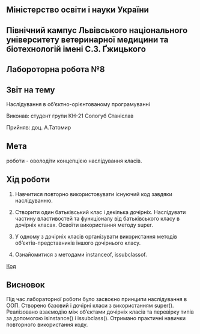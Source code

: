 ## Міністерство освіти і науки України

## Північний кампус Львівського національного університету ветеринарної медицини та біотехнологій імені С.З. Ґжицького

## Лабороторна робота №8

## Звіт на тему
Наслідування в об’єктно-орієнтованому програмуванні

Виконав: студент групи КН-21 Сологуб Станіслав

Прийняв: доц. А.Татомир

## Мета
роботи - оволодіти концепцією наслідування класів.

## Хід роботи
1. Навчитися повторно використовувати існуючий код завдяки наслідуванню.

2. Створити один батьківський клас і декілька дочірніх. Наслідувати частину властивостей та функціоналу від батьківського класу в дочірніх класах. Освоїти використання методу super.

3. У одному з дочірніх класів організувати використання методів об’єктів-представників іншого дочірнього класу.

4. Ознайомитися з методами instanceof, issubclassof.

[Код](animal_base.py)

## Висновок

Під час лабораторної роботи було засвоєно принципи наслідування в ООП. Створено базовий і дочірні класи з використанням super(). Реалізовано взаємодію між об’єктами дочірніх класів та перевірку типів за допомогою isinstance() і issubclass(). Отримано практичні навички повторного використання коду.